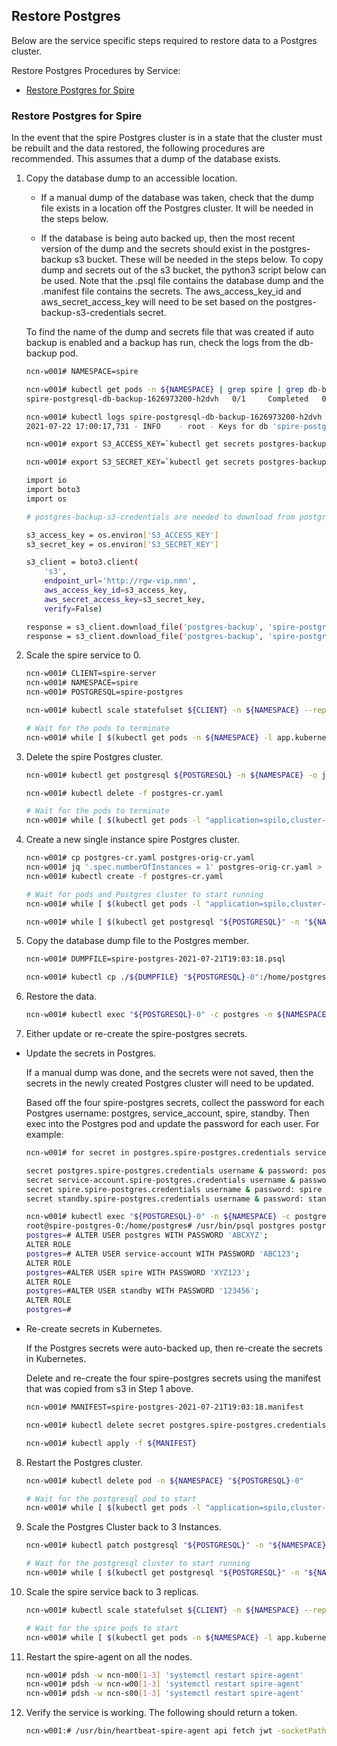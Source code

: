 ## Restore Postgres

Below are the service specific steps required to restore data to a Postgres cluster.

Restore Postgres Procedures by Service:
- [Restore Postgres for Spire](#spire)


<a name="spire"> </a>
### Restore Postgres for Spire

In the event that the spire Postgres cluster is in a state that the cluster must be rebuilt and the data restored, the following procedures are recommended.  This assumes that a dump of the database exists. 

1. Copy the database dump to an accessible location.

    - If a manual dump of the database was taken, check that the dump file exists in a location off the Postgres cluster.  It will be needed in the steps below.

    - If the database is being auto backed up, then the most recent version of the dump and the secrets should exist in the postgres-backup s3 bucket.  These will be needed in the steps below.  To copy dump and secrets out of the s3 bucket, the python3 script below can be used. Note that the .psql file contains the database dump and the .manifest file contains the secrets. The aws_access_key_id and aws_secret_access_key will need to be set based on the postgres-backup-s3-credentials secret.

    To find the name of the dump and secrets file that was created if auto backup is enabled and a backup has run, check the logs from the db-backup pod.
    
    ```bash
    ncn-w001# NAMESPACE=spire

    ncn-w001# kubectl get pods -n ${NAMESPACE} | grep spire | grep db-backup
    spire-postgresql-db-backup-1626973200-h2dvh   0/1     Completed   0          5h34m

    ncn-w001# kubectl logs spire-postgresql-db-backup-1626973200-h2dvh -n ${NAMESPACE} | grep "Keys for db"
    2021-07-22 17:00:17,731 - INFO    - root - Keys for db 'spire-postgres': ['spire-postgres-spire-postgres-2021-07-21T19:03:18.manifest', 'spire-postgres-spire-postgres-2021-07-21T19:03:18.psql']
    ```

    ```bash
    ncn-w001# export S3_ACCESS_KEY=`kubectl get secrets postgres-backup-s3-credentials -ojsonpath='{.data.access_key}' | base64 --decode`

    ncn-w001# export S3_SECRET_KEY=`kubectl get secrets postgres-backup-s3-credentials -ojsonpath='{.data.secret_key}' | base64 --decode`
    ```

    ```bash
    import io
    import boto3
    import os

    # postgres-backup-s3-credentials are needed to download from postgres-backup bucket

    s3_access_key = os.environ['S3_ACCESS_KEY']
    s3_secret_key = os.environ['S3_SECRET_KEY']

    s3_client = boto3.client(
        's3',
        endpoint_url='http://rgw-vip.nmn',
        aws_access_key_id=s3_access_key,
        aws_secret_access_key=s3_secret_key,
        verify=False)

    response = s3_client.download_file('postgres-backup', 'spire-postgres-2021-07-21T19:03:18.manifest', 'spire-    postgres-2021-07-21T19:03:18.manifest')
    response = s3_client.download_file('postgres-backup', 'spire-postgres-2021-07-21T19:03:18.psql', 'spire-postgres-2021-07-21T19:03:18.psql')
    ```


2. Scale the spire service to 0.
    
    ```bash
    ncn-w001# CLIENT=spire-server
    ncn-w001# NAMESPACE=spire
    ncn-w001# POSTGRESQL=spire-postgres

    ncn-w001# kubectl scale statefulset ${CLIENT} -n ${NAMESPACE} --replicas=0

    # Wait for the pods to terminate
    ncn-w001# while [ $(kubectl get pods -n ${NAMESPACE} -l app.kubernetes.io/name="${CLIENT}" | grep -v NAME | wc -l) != 0 ] ; do echo "  waiting for pods to terminate"; sleep 2; done
    ```

3. Delete the spire Postgres cluster.

    ```bash
    ncn-w001# kubectl get postgresql ${POSTGRESQL} -n ${NAMESPACE} -o json | jq 'del(.spec.selector)' | jq 'del(.spec.template.metadata.labels."controller-uid")' | jq 'del(.status)' > postgres-cr.yaml

    ncn-w001# kubectl delete -f postgres-cr.yaml

    # Wait for the pods to terminate
    ncn-w001# while [ $(kubectl get pods -l "application=spilo,cluster-name=${POSTGRESQL}" -n ${NAMESPACE} | grep -v NAME | wc -l) != 0 ] ; do echo "  waiting for pods to terminate"; sleep 2; done
    ```

4. Create a new single instance spire Postgres cluster.

    ```bash
    ncn-w001# cp postgres-cr.yaml postgres-orig-cr.yaml
    ncn-w001# jq '.spec.numberOfInstances = 1' postgres-orig-cr.yaml > postgres-cr.yaml
    ncn-w001# kubectl create -f postgres-cr.yaml

    # Wait for pods and Postgres cluster to start running
    ncn-w001# while [ $(kubectl get pods -l "application=spilo,cluster-name=${POSTGRESQL}" -n ${NAMESPACE} | grep -v NAME | wc -l) != 1 ] ; do echo "  waiting for pods to start running"; sleep 2; done

    ncn-w001# while [ $(kubectl get postgresql "${POSTGRESQL}" -n "${NAMESPACE}" -o json | jq -r '.status.PostgresClusterStatus') != "Running" ] ; do echo "  waiting for postgresql to start running"; sleep 2; done
    ```

5. Copy the database dump file to the Postgres member.

    ```bash
    ncn-w001# DUMPFILE=spire-postgres-2021-07-21T19:03:18.psql

    ncn-w001# kubectl cp ./${DUMPFILE} "${POSTGRESQL}-0":/home/postgres/${DUMPFILE} -c postgres -n ${NAMESPACE}
    ```

6. Restore the data.

    ```bash
    ncn-w001# kubectl exec "${POSTGRESQL}-0" -c postgres -n ${NAMESPACE} -it -- psql -U postgres < ${DUMPFILE}
    ```

7. Either update or re-create the spire-postgres secrets.

  - Update the secrets in Postgres.

    If a manual dump was done, and the secrets were not saved, then the secrets in the newly created Postgres cluster will need to be updated.

    Based off the four spire-postgres secrets, collect the password for each Postgres username: postgres, service_account, spire, standby. Then exec into the Postgres pod and update the password for each user. For example:

    ```bash 
    ncn-w001# for secret in postgres.spire-postgres.credentials service-account.spire-postgres.credentials spire.spire-postgres.credentials standby.spire-postgres.credentials; do echo -n "secret ${secret} username & password: "; echo -n "`kubectl get secret ${secret} -n ${NAMESPACE} -ojsonpath='{.data.username}' | base64 -d` "; echo `kubectl get secret ${secret} -n ${NAMESPACE} -ojsonpath='{.data.password}'| base64 -d`; done

    secret postgres.spire-postgres.credentials username & password: postgres ABCXYZ
    secret service-account.spire-postgres.credentials username & password: service_account ABC123
    secret spire.spire-postgres.credentials username & password: spire XYZ123
    secret standby.spire-postgres.credentials username & password: standby 123456
    ```

    ```bash
    ncn-w001# kubectl exec "${POSTGRESQL}-0" -n ${NAMESPACE} -c postgres -it -- bash
    root@spire-postgres-0:/home/postgres# /usr/bin/psql postgres postgres
    postgres=# ALTER USER postgres WITH PASSWORD 'ABCXYZ';
    ALTER ROLE
    postgres=# ALTER USER service-account WITH PASSWORD 'ABC123';
    ALTER ROLE
    postgres=#ALTER USER spire WITH PASSWORD 'XYZ123';
    ALTER ROLE
    postgres=#ALTER USER standby WITH PASSWORD '123456';
    ALTER ROLE
    postgres=#
    ```
  
  - Re-create secrets in Kubernetes.

    If the Postgres secrets were auto-backed up, then re-create the secrets in Kubernetes.

    Delete and re-create the four spire-postgres secrets using the manifest that was copied from s3 in Step 1 above.

    ```bash
    ncn-w001# MANIFEST=spire-postgres-2021-07-21T19:03:18.manifest

    ncn-w001# kubectl delete secret postgres.spire-postgres.credentials service-account.spire-postgres.credentials spire.spire-postgres.credentials standby.spire-postgres.credentials -n ${NAMESPACE}

    ncn-w001# kubectl apply -f ${MANIFEST} 
    ```

8. Restart the Postgres cluster.
     
    ```bash
    ncn-w001# kubectl delete pod -n ${NAMESPACE} "${POSTGRESQL}-0"

    # Wait for the postgresql pod to start
    ncn-w001# while [ $(kubectl get pods -l "application=spilo,cluster-name=${POSTGRESQL}" -n ${NAMESPACE} | grep -v NAME | wc -l) != 1 ] ; do echo "  waiting for pods to start running"; sleep 2; done
    ```

9. Scale the Postgres Cluster back to 3 Instances.

    ```bash
    ncn-w001# kubectl patch postgresql "${POSTGRESQL}" -n "${NAMESPACE}" --type='json' -p='[{"op" : "replace", "path":"/spec/numberOfInstances", "value" : 3}]'

    # Wait for the postgresql cluster to start running
    ncn-w001# while [ $(kubectl get postgresql "${POSTGRESQL}" -n "${NAMESPACE}" -o json | jq -r '.status.PostgresClusterStatus') != "Running" ] ; do echo "  waiting for postgresql to start running"; sleep 2; done
    ```

10. Scale the spire service back to 3 replicas.

    ```bash
    ncn-w001# kubectl scale statefulset ${CLIENT} -n ${NAMESPACE} --replicas=3

    # Wait for the spire pods to start
    ncn-w001# while [ $(kubectl get pods -n ${NAMESPACE} -l app.kubernetes.io/name="${CLIENT}" | grep -v NAME | wc -l) != 3 ] ; do echo "  waiting for pods to start"; sleep 2; done
    ```

11. Restart the spire-agent on all the nodes.

    ```bash
    ncn-w001# pdsh -w ncn-m00[1-3] 'systemctl restart spire-agent'
    ncn-w001# pdsh -w ncn-w00[1-3] 'systemctl restart spire-agent'
    ncn-w001# pdsh -w ncn-s00[1-3] 'systemctl restart spire-agent'
    ```

12. Verify the service is working. The following should return a token.

    ```bash
    ncn-w001:# /usr/bin/heartbeat-spire-agent api fetch jwt -socketPath=/root/spire/agent.sock -audience test
    ```
